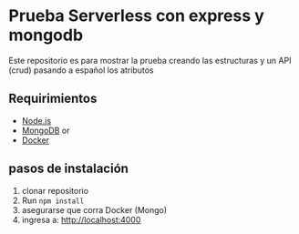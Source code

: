 # Prueba Serverless con express y mongodb

Este repositorio es para mostrar la prueba creando las estructuras y un API (crud) pasando a español los atributos

## Requirimientos

* [Node.js](http://nodejs.org/)
* [MongoDB](https://www.mongodb.org/) or
* [Docker](https://www.docker.com/get-started)

## pasos de instalación

1. clonar repositorio
2. Run `npm install`
3. asegurarse que corra Docker (Mongo)
4. ingresa a: <http://localhost:4000>

